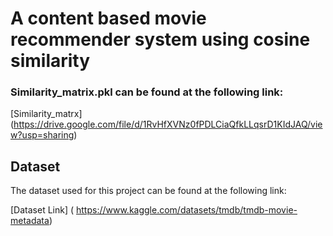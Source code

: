 # A content based movie recommender system using cosine similarity


### Similarity_matrix.pkl can be found at the following link:
[Similarity_matrx] (https://drive.google.com/file/d/1RvHfXVNz0fPDLCiaQfkLLqsrD1KIdJAQ/view?usp=sharing)
## Dataset

The dataset used for this project can be found at the following link:

[Dataset Link] (
https://www.kaggle.com/datasets/tmdb/tmdb-movie-metadata)




